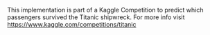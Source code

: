This implementation is part of a Kaggle Competition to predict which passengers survived the Titanic shipwreck.
For more info visit  https://www.kaggle.com/competitions/titanic
